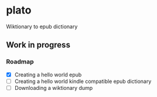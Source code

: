 # plato
Wiktionary to epub dictionary

## Work in progress

### Roadmap

- [x] Creating a hello world epub
- [ ] Creating a hello world kindle compatible epub dictionary
- [ ] Downloading a wiktionary dump
